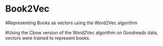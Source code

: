# Book2Vec
#Representing Books as vectors using the Word2Vec algorithm 

#Using the Cbow version of the Word2Vec algorithm on Goodreads data, vectors were trained to represent books. 
